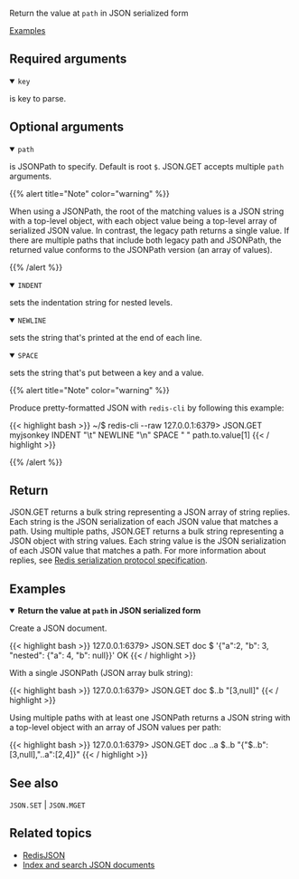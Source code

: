 Return the value at `path` in JSON serialized form

[Examples](#examples)

## Required arguments

<details open><summary><code>key</code></summary> 

is key to parse.
</details>

## Optional arguments

<details open><summary><code>path</code></summary> 

is JSONPath to specify. Default is root `$`. JSON.GET accepts multiple `path` arguments.

{{% alert title="Note" color="warning" %}}

When using a JSONPath, the root of the matching values is a JSON string with a top-level object, with each object value being a top-level array of serialized JSON value. 
In contrast, the legacy path returns a single value.
If there are multiple paths that include both legacy path and JSONPath, the returned value conforms to the JSONPath version (an array of values).

{{% /alert %}}

</details>

<details open><summary><code>INDENT</code></summary> 

sets the indentation string for nested levels.
</details>

<details open><summary><code>NEWLINE</code></summary> 

sets the string that's printed at the end of each line.
</details>

<details open><summary><code>SPACE</code></summary> 

sets the string that's put between a key and a value.
</details>

{{% alert title="Note" color="warning" %}}
 
Produce pretty-formatted JSON with `redis-cli` by following this example:

{{< highlight bash >}}
~/$ redis-cli --raw
127.0.0.1:6379> JSON.GET myjsonkey INDENT "\t" NEWLINE "\n" SPACE " " path.to.value[1]
{{< / highlight >}}

{{% /alert %}}

## Return

JSON.GET returns a bulk string representing a JSON array of string replies. 
Each string is the JSON serialization of each JSON value that matches a path. 
Using multiple paths, JSON.GET returns a bulk string representing a JSON object with string values. 
Each string value is the JSON serialization of each JSON value that matches a path.
For more information about replies, see [Redis serialization protocol specification](/docs/reference/protocol-spec).

## Examples

<details open>
<summary><b>Return the value at <code>path</code> in JSON serialized form</b></summary>

Create a JSON document.

{{< highlight bash >}}
127.0.0.1:6379> JSON.SET doc $ '{"a":2, "b": 3, "nested": {"a": 4, "b": null}}'
OK
{{< / highlight >}}

With a single JSONPath (JSON array bulk string):

{{< highlight bash >}}
127.0.0.1:6379>  JSON.GET doc $..b
"[3,null]"
{{< / highlight >}}

Using multiple paths with at least one JSONPath returns a JSON string with a top-level object with an array of JSON values per path:

{{< highlight bash >}}
127.0.0.1:6379> JSON.GET doc ..a $..b
"{\"$..b\":[3,null],\"..a\":[2,4]}"
{{< / highlight >}}
</details>

## See also

`JSON.SET` | `JSON.MGET` 

## Related topics

* [RedisJSON](/docs/stack/json)
* [Index and search JSON documents](/docs/stack/search/indexing_json)
